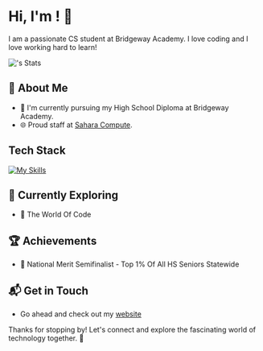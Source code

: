 # Hi, I'm <YOUR NAME>! 👋

I am a passionate CS student at Bridgeway Academy. I love coding and I love working hard to learn!

![<username>'s Stats](https://github-readme-stats.vercel.app/api?username=KKbutter2281&theme=vue-dark&show_icons=true&hide_border=true&count_private=true)

## 🚀 About Me

- 🔭 I'm currently pursuing my High School Diploma at Bridgeway Academy.
- 🌐 Proud staff at [Sahara Compute](https://saharacompute.com).


## Tech Stack
[![My Skills](https://skillicons.dev/icons?i=js,html,css,vercel,vue,react,nextjs,gmail,github,gitlab,tailwind,vscode,windows,nginx,nodejs)](https://skillicons.dev)

## 🌱 Currently Exploring

- 🚀 The World Of Code

 ## 🏆 Achievements

- 🌟 National Merit Semifinalist - Top 1% Of All HS Seniors Statewide


## 📬 Get in Touch

- Go ahead and check out my [website](https://kkbutter.me)

Thanks for stopping by! Let's connect and explore the fascinating world of technology together. 🚀


